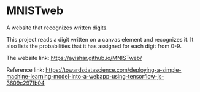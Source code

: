 # MNISTweb
A website that recognizes written digits.

This project reads a digit written on a canvas element and recognizes it. It also lists the probabilities that it has assigned for each digit from 0-9.

The website link: https://ayishar.github.io/MNISTweb/

Reference link:
https://towardsdatascience.com/deploying-a-simple-machine-learning-model-into-a-webapp-using-tensorflow-js-3609c297fb04

